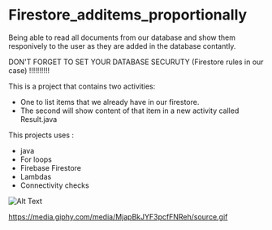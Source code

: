 # Firestore_additems_proportionally

Being able to read all documents from our database and show them responively to the user as they are added in the database contantly.

DON'T FORGET TO SET YOUR DATABASE SECURUTY (Firestore rules in our case) !!!!!!!!!!


This is a project that contains two activities:

 - One to list items that we already have in our firestore.
 - The second will show content of that item in a new activity called Result.java
 
 
This projects uses : 
  - java 
  - For loops
  - Firebase Firestore
  - Lambdas
  - Connectivity checks

![Alt Text](https://media.giphy.com/media/MjapBkJYF3pcfFNReh/giphy.gif)


https://media.giphy.com/media/MjapBkJYF3pcfFNReh/source.gif


